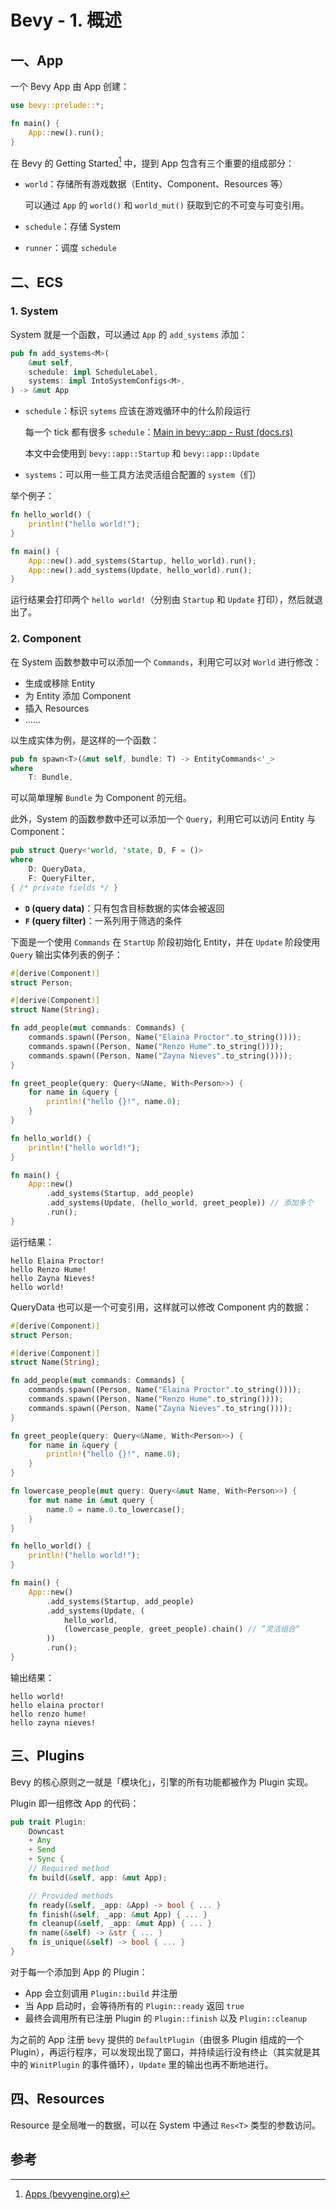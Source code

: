 # Bevy - 1. 概述

## 一、App

一个 Bevy App 由 App 创建：

```rust
use bevy::prelude::*;

fn main() {
    App::new().run();
}
```

在 Bevy 的 Getting Started[^1] 中，提到 App 包含有三个重要的组成部分：

- `world`：存储所有游戏数据（Entity、Component、Resources 等）

    可以通过 `App` 的 `world()` 和 `world_mut()` 获取到它的不可变与可变引用。

- `schedule`：存储 System

- `runner`：调度 `schedule`

## 二、ECS

### 1. System

System 就是一个函数，可以通过 `App` 的 `add_systems` 添加：

```rust
pub fn add_systems<M>(
    &mut self,
    schedule: impl ScheduleLabel,
    systems: impl IntoSystemConfigs<M>,
) -> &mut App
```

- `schedule`：标识 `sytems` 应该在游戏循环中的什么阶段运行

    每一个 tick 都有很多 `schedule`：[Main in bevy::app - Rust (docs.rs)](https://docs.rs/bevy/latest/bevy/app/struct.Main.html)

    本文中会使用到 `bevy::app::Startup` 和 `bevy::app::Update`

- `systems`：可以用一些工具方法灵活组合配置的 `system`（们）

举个例子：

```rust
fn hello_world() {
    println!("hello world!");
}

fn main() {
    App::new().add_systems(Startup, hello_world).run();
    App::new().add_systems(Update, hello_world).run();
}
```

运行结果会打印两个 `hello world!`（分别由 `Startup` 和 `Update` 打印），然后就退出了。

### 2. Component

在 System 函数参数中可以添加一个 `Commands`，利用它可以对 `World` 进行修改：

- 生成或移除 Entity
- 为 Entity 添加 Component
- 插入 Resources
- ......

以生成实体为例，是这样的一个函数：

```rust
pub fn spawn<T>(&mut self, bundle: T) -> EntityCommands<'_>
where
    T: Bundle,
```

可以简单理解 `Bundle` 为 Component 的元组。

此外，System 的函数参数中还可以添加一个 `Query`，利用它可以访问 Entity 与 Component：

```rust
pub struct Query<'world, 'state, D, F = ()>
where
    D: QueryData,
    F: QueryFilter,
{ /* private fields */ }
```

- **`D` (query data)**：只有包含目标数据的实体会被返回
- **`F` (query filter)**：一系列用于筛选的条件

下面是一个使用 `Commands` 在 `StartUp` 阶段初始化 Entity，并在 `Update` 阶段使用 `Query` 输出实体列表的例子：

```rust
#[derive(Component)]
struct Person;

#[derive(Component)]
struct Name(String);

fn add_people(mut commands: Commands) {
    commands.spawn((Person, Name("Elaina Proctor".to_string())));
    commands.spawn((Person, Name("Renzo Hume".to_string())));
    commands.spawn((Person, Name("Zayna Nieves".to_string())));
}

fn greet_people(query: Query<&Name, With<Person>>) {
    for name in &query {
        println!("hello {}!", name.0);
    }
}

fn hello_world() {
    println!("hello world!");
}

fn main() {
    App::new()
        .add_systems(Startup, add_people)
        .add_systems(Update, (hello_world, greet_people)) // 添加多个
        .run();
}
```

运行结果：

```
hello Elaina Proctor!
hello Renzo Hume!
hello Zayna Nieves!
hello world!
```

QueryData 也可以是一个可变引用，这样就可以修改 Component 内的数据：

```rust
#[derive(Component)]
struct Person;

#[derive(Component)]
struct Name(String);

fn add_people(mut commands: Commands) {
    commands.spawn((Person, Name("Elaina Proctor".to_string())));
    commands.spawn((Person, Name("Renzo Hume".to_string())));
    commands.spawn((Person, Name("Zayna Nieves".to_string())));
}

fn greet_people(query: Query<&Name, With<Person>>) {
    for name in &query {
        println!("hello {}!", name.0);
    }
}

fn lowercase_people(mut query: Query<&mut Name, With<Person>>) {
    for mut name in &mut query {
        name.0 = name.0.to_lowercase();
    }
}

fn hello_world() {
    println!("hello world!");
}

fn main() {
    App::new()
        .add_systems(Startup, add_people)
        .add_systems(Update, (
            hello_world,
            (lowercase_people, greet_people).chain() // ”灵活组合“
        ))
        .run();
}
```

输出结果：

```
hello world!
hello elaina proctor!
hello renzo hume!
hello zayna nieves!
```

## 三、Plugins

Bevy 的核心原则之一就是「模块化」，引擎的所有功能都被作为 Plugin 实现。

Plugin 即一组修改 App 的代码：

```rust
pub trait Plugin:
    Downcast
    + Any
    + Send
    + Sync {
    // Required method
    fn build(&self, app: &mut App);

    // Provided methods
    fn ready(&self, _app: &App) -> bool { ... }
    fn finish(&self, _app: &mut App) { ... }
    fn cleanup(&self, _app: &mut App) { ... }
    fn name(&self) -> &str { ... }
    fn is_unique(&self) -> bool { ... }
}
```

对于每一个添加到 App 的 Plugin：

- App 会立刻调用 `Plugin::build` 并注册
- 当 App 启动时，会等待所有的 `Plugin::ready` 返回 `true`
- 最终会调用所有已注册 Plugin 的 `Plugin::finish` 以及 `Plugin::cleanup`

为之前的 App 注册 `bevy` 提供的 `DefaultPlugin`（由很多 Plugin 组成的一个 Plugin），再运行程序，可以发现出现了窗口，并持续运行没有终止（其实就是其中的 `WinitPlugin` 的事件循环），`Update` 里的输出也再不断地进行。

## 四、Resources

Resource 是全局唯一的数据，可以在 System 中通过 `Res<T>` 类型的参数访问。

## 参考

[^1]: [Apps (bevyengine.org)](https://bevyengine.org/learn/quick-start/getting-started/apps/#what-makes-an-app)